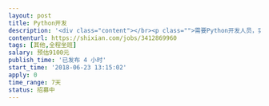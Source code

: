 ```yaml
---                
layout: post       
title: Python开发           
description: '<div class="content"></br><p class="">需要Python开发人员，实现同硬件设备部分的信息采集。</br><br/>最好有三年以上研发经验。最好熟悉SNMP</br><br/>最好关于日志采集类项目有经验</br><br/>需要驻场服务，周末也需要参与工作，能承担一定工作压力。</br><br/>熟悉Linux系统下开发。</p></br></div>'     
contenturl: https://shixian.com/jobs/3412869960      
tags: [其他,全程坐班]            
salary: 预估9100元          
publish_time: '已发布 4 小时'         
start_time: '2018-06-23 13:15:02'           
apply: 0                   
time_range: 7天              
status: 招募中                  
---                 
```

